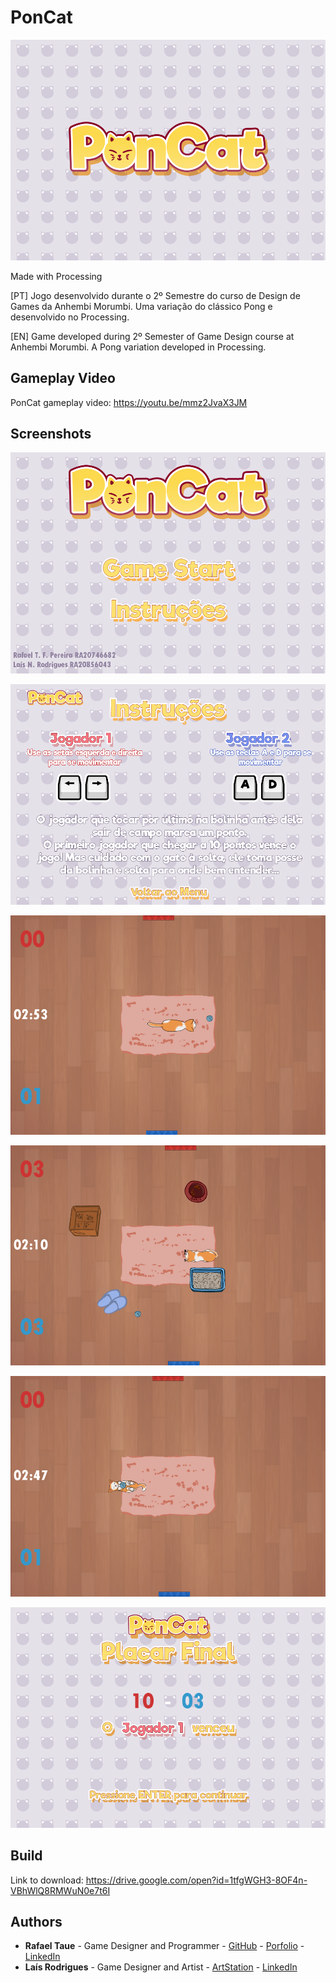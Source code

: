 # PonCat

![](Images/thumbnail.png)

Made with Processing

[PT] Jogo desenvolvido durante o 2º Semestre do curso de Design de Games da Anhembi Morumbi. Uma variação do clássico Pong e desenvolvido no Processing.

[EN] Game developed during 2º Semester of Game Design course at Anhembi Morumbi. A Pong variation developed in Processing.

## Gameplay Video

PonCat gameplay video: https://youtu.be/mmz2JvaX3JM

## Screenshots

![](Images/ss01.png)

![](Images/ss02.png)

![](Images/ss03.png)

![](Images/ss04.png)

![](Images/ss05.png)

![](Images/ss06.png)

## Build

Link to download: https://drive.google.com/open?id=1tfgWGH3-8OF4n-VBhWlQ8RMWuN0e7t6I

## Authors
- **Rafael Taue** - Game Designer and Programmer - [GitHub](https://github.com/rtaue) - [Porfolio](https://rtaue.com) - [LinkedIn](https://www.linkedin.com/in/rtaue/)
- **Laís Rodrigues** - Game Designer and Artist - [ArtStation](https://www.artstation.com/marim) - [LinkedIn](https://www.linkedin.com/in/la%C3%ADs-rodrigues-548261149/)

